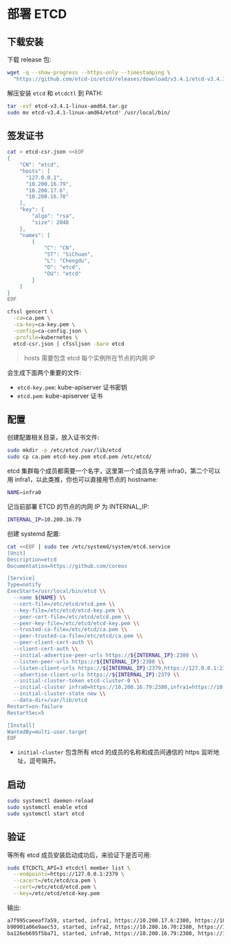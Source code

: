 # 部署 ETCD

## 下载安装

下载 release 包:

``` bash
wget -q --show-progress --https-only --timestamping \
  "https://github.com/etcd-io/etcd/releases/download/v3.4.1/etcd-v3.4.1-linux-amd64.tar.gz"
```

解压安装 `etcd` 和 `etcdctl`  到 PATH:

``` bash
tar -xvf etcd-v3.4.1-linux-amd64.tar.gz
sudo mv etcd-v3.4.1-linux-amd64/etcd* /usr/local/bin/
```

## 签发证书

``` bash
cat > etcd-csr.json <<EOF
{
    "CN": "etcd",
    "hosts": [
      "127.0.0.1",
      "10.200.16.79",
      "10.200.17.6",
      "10.200.16.70"
    ],
    "key": {
        "algo": "rsa",
        "size": 2048
    },
    "names": [
        {
            "C": "CN",
            "ST": "SiChuan",
            "L": "Chengdu",
            "O": "etcd",
            "OU": "etcd"
        }
    ]
}
EOF

cfssl gencert \
  -ca=ca.pem \
  -ca-key=ca-key.pem \
  -config=ca-config.json \
  -profile=kubernetes \
  etcd-csr.json | cfssljson -bare etcd

```

> hosts 需要包含 etcd 每个实例所在节点的内网 IP

会生成下面两个重要的文件:

* `etcd-key.pem`: kube-apiserver 证书密钥
* `etcd.pem`: kube-apiserver 证书

## 配置

创建配置相关目录，放入证书文件:

``` bash
sudo mkdir -p /etc/etcd /var/lib/etcd
sudo cp ca.pem etcd-key.pem etcd.pem /etc/etcd/
```

etcd 集群每个成员都需要一个名字，这里第一个成员名字用 infra0，第二个可以用 infra1，以此类推，你也可以直接用节点的 hostname:

``` bash
NAME=infra0
```

记当前部署 ETCD 的节点的内网 IP 为 INTERNAL_IP:

``` bash
INTERNAL_IP=10.200.16.79
```

创建 systemd 配置:

``` bash
cat <<EOF | sudo tee /etc/systemd/system/etcd.service
[Unit]
Description=etcd
Documentation=https://github.com/coreos

[Service]
Type=notify
ExecStart=/usr/local/bin/etcd \\
  --name ${NAME} \\
  --cert-file=/etc/etcd/etcd.pem \\
  --key-file=/etc/etcd/etcd-key.pem \\
  --peer-cert-file=/etc/etcd/etcd.pem \\
  --peer-key-file=/etc/etcd/etcd-key.pem \\
  --trusted-ca-file=/etc/etcd/ca.pem \\
  --peer-trusted-ca-file=/etc/etcd/ca.pem \\
  --peer-client-cert-auth \\
  --client-cert-auth \\
  --initial-advertise-peer-urls https://${INTERNAL_IP}:2380 \\
  --listen-peer-urls https://${INTERNAL_IP}:2380 \\
  --listen-client-urls https://${INTERNAL_IP}:2379,https://127.0.0.1:2379 \\
  --advertise-client-urls https://${INTERNAL_IP}:2379 \\
  --initial-cluster-token etcd-cluster-0 \\
  --initial-cluster infra0=https://10.200.16.79:2380,infra1=https://10.200.17.6:2380,infra2=https://10.200.16.70:2380 \\
  --initial-cluster-state new \\
  --data-dir=/var/lib/etcd
Restart=on-failure
RestartSec=5

[Install]
WantedBy=multi-user.target
EOF
```

* `initial-cluster` 包含所有 etcd 的成员的名称和成员间通信的 https 监听地址，逗号隔开。

## 启动

``` bash
sudo systemctl daemon-reload
sudo systemctl enable etcd
sudo systemctl start etcd
```

## 验证

等所有 etcd 成员安装启动成功后，来验证下是否可用:

``` bash
sudo ETCDCTL_API=3 etcdctl member list \
  --endpoints=https://127.0.0.1:2379 \
  --cacert=/etc/etcd/ca.pem \
  --cert=/etc/etcd/etcd.pem \
  --key=/etc/etcd/etcd-key.pem
```

输出:

``` txt
a7f995caeeaf7a59, started, infra1, https://10.200.17.6:2380, https://10.200.17.6:2379, false
b90901a06e9aec53, started, infra2, https://10.200.16.70:2380, https://10.200.16.70:2379, false
ba126eb695f5ba71, started, infra0, https://10.200.16.79:2380, https://10.200.16.79:2379, false
```
